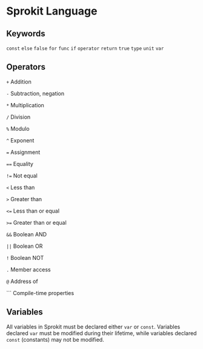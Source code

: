 # Sprokit Language

## Keywords
`const`
`else`
`false`
`for`
`func`
`if`
`operator`
`return`
`true`
`type`
`unit`
`var`

## Operators
`+` Addition

`-` Subtraction, negation

`*` Multiplication

`/` Division

`%` Modulo

`^` Exponent

`=` Assignment

`==` Equality

`!=` Not equal

`<` Less than

`>` Greater than

`<=` Less than or equal

`>=` Greater than or equal

`&&` Boolean AND

`||` Boolean OR

`!` Boolean NOT

`.` Member access

`@` Address of

`\`` Compile-time properties

## Variables
All variables in Sprokit must be declared either `var` or `const`.  Variables declared `var` must be modified during their lifetime, while variables declared `const` (constants) may not be modified.
